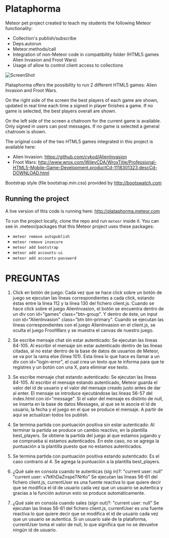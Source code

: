 Plataphorma
===========

Meteor pet project created to teach my students the following Meteor functionality: 

* Collection's publish/subscribe 
* Deps.autorun 
* Meteor.methods/call 
* Integration of non-Meteor code in compatibility folder (HTML5 games Alien Invasion and Froot Wars)
* Usage of allow to control client access to collections

![ScreenShot](/screenshot.png)


Plataphorma offers the possibility to run 2 different HTML5 games: Alien Invasion and Froot Wars. 

On the right side of the screen the best players of each game are shown, updated in real time each time a signed in player finishes a game. If no game is selected, the best players overall are shown.

On the left side of the screen a chatroom for the current game is available. Only signed in users can post messages. If no game is selected a general chatroom is shown.

The original code of the two HTML5 games integrated in this project is available here:
* Alien Invasion: https://github.com/cykod/AlienInvasion
* Froot Wars: http://www.wrox.com/WileyCDA/WroxTitle/Professional-HTML5-Mobile-Game-Development.productCd-1118301323,descCd-DOWNLOAD.html

Bootstrap style (file bootstrap.min.css) provided by http://bootswatch.com


Running the project
-------------------

A live version of this code is running here: http://plataphorma.meteor.com

To run the project locally, clone the repo and run ```meteor``` inside it. You can see in .meteor/packages that this Meteor project uses these packages:
* ```meteor remove autopublish```
* ```meteor remove insecure```
* ```meteor add bootstrap```
* ```meteor add accounts-ui```
* ```meteor add accounts-password```


PREGUNTAS
=========

1) Click en botón de juego:
Cada vez que se hace click sobre un botón de juego se ejecutan las líneas correspondientes a cada click, estando éstas entre la línea
112 y la línea 130 del fichero client.js. Cuando se hace click sobre el juego AlienInvasion, el botón se encuentra dentro de un div con 
id="games" class="btn-group". Y dentro de éste, un input con id="AlienInvasion" class="btn btn-primary". Cuando se ejecutan las
líneas correspondientes con el juego AlienInvasion en el client.js, se oculta el juego FrootWars y se muestra el canvas de nuestro juego.


2) Se escribe mensaje chat sin estar autenticado:
Se ejecutan las líneas 84-105. Al escribir el mensaje sin estar autenticado dentro de las líneas citadas, al no estar dentro de la base
de datos de usuarios de Meteor, se va por la rama else (línea 101). Esta línea lo que hace es llamar a un div con id="login-error", el cual 
crea un texto que te informa para que te registres y un botón con una X, para eliminar ese texto.


3) Se escribe mensaje chat estando autenticado:
Se ejecutan las líneas 84-105. Al escribir el mensaje estando autenticado, Meteor guarda el valor del id de usuario y el valor del
mensaje creado justo antes de dar al enter. El mensaje se introduce ejecutándose las líneas 56-57 del index.html con id="message". 
Si el valor del mensaje es distinto de null, se inserta en la base de datos Messages, al que se le asocia el id de usuario, la fecha y
el juego en el que se produce el mensaje. A partir de aquí se actualizan todos los publish.


4) Se termina partida con puntuación positiva sin estar autenticado:
Al terminar la partida se produce un cambio reactivo, en la plantilla best_players. Se obtiene la partida del juego al que estamos jugando
y se comprueba si estamos autenticados. En este caso, no se agrega la puntuación a la plantilla puesto que no estamos autenticados.


5) Se termina partida con puntuación positiva estando autenticado:
Es el caso contrario al 4. Se agrega la puntuación a la plantilla best_players.


6) ¿Qué sale en consola cuando te autenticas (sig in)?:
"current user: null"
"current user: v7kKhDaZnspeTNrKo"
Se ejecutan las líneas 56-61 del fichero client.js, currentUser es una fuente reactiva lo que quiere decir que se
modifica el id de usuario cada vez que un usuario se autentica y gracias a la función autorun esto se produce automáticamente.

7) ¿Qué sale en consola cuando sales (sign out)?:
"current user: null"
Se ejecutan las líneas 56-61 del fichero client.js, currentUser es una fuente reactiva lo que quiere decir que se
modifica el id de usuario cada vez que un usuario se autentica. Si un usuario sale de la plataforma, currentUser toma el valor de null,
lo que significa que no se devuelve ningún id de usuario.
